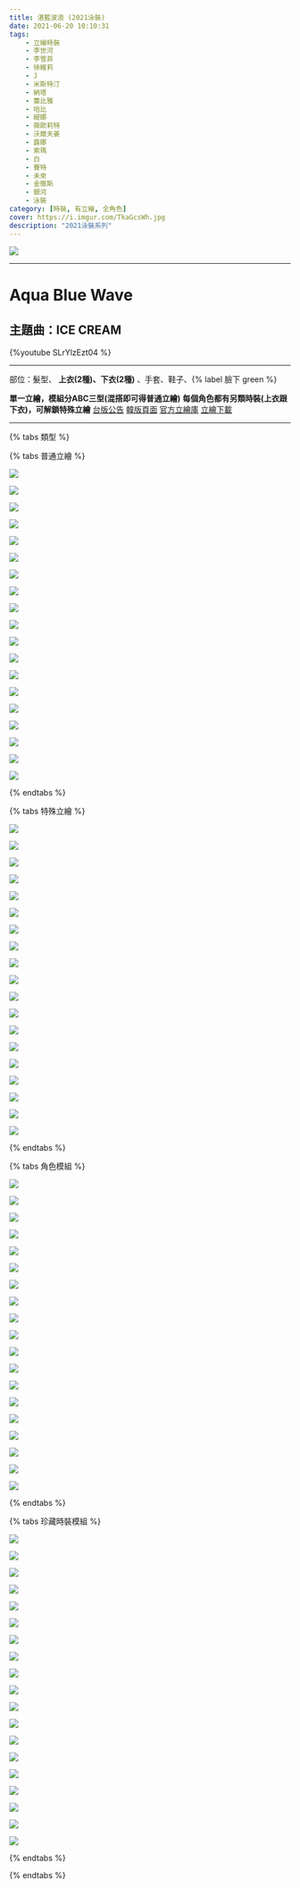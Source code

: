 ```yaml
---
title: 湛藍波浪 (2021泳裝)
date: 2021-06-20 10:10:31
tags:
    - 立繪時裝
    - 李世河
    - 李雪菲
    - 徐維莉
    - J
    - 米斯特汀
    - 納塔
    - 蕾比雅
    - 哈比
    - 緹娜
    - 薇歐莉特
    - 沃爾夫姜
    - 露娜
    - 索瑪
    - 白
    - 賽特
    - 未來
    - 金徹斯
    - 銀河
    - 泳裝
category: [時裝, 有立繪, 全角色]
cover: https://i.imgur.com/TkaGcsWh.jpg
description: "2021泳裝系列"
---
```


![](https://file.nexon.com/NxFile/download/FileDownloader.aspx?oidFile=5629543523268168676)

---
# Aqua Blue Wave

## 主題曲：ICE CREAM
{%youtube SLrYlzEzt04 %}

---

部位：髮型、 **上衣(2種)、下衣(2種)** 、手套、鞋子、{% label 臉下 green %}


**單一立繪，模組分ABC三型(混搭即可得普通立繪)**
**每個角色都有另類時裝(上衣跟下衣)，可解鎖特殊立繪**
[台版公告](http://cls.mangot5.com/game/cls/news/detail?contentNo=50484)
[韓版頁面](https://closers.nexon.com/Events2021/0715/Costume)
[官方立繪庫](https://www.naddic.co.kr/ko/game/cls/fansitekit)
[立繪下載](https://closers.vod.nexoncdn.co.kr/site/fansitekit/Closers_FansiteKit_Aquablue_Wave_nc15a.zip)


---

{% tabs 類型 %}
<!-- tab 普通角色立繪-->
{% tabs 普通立繪 %}
<!-- tab 李世河(Seha)-->
[![](https://i.imgur.com/GJpbghuh.jpg)](https://i.imgur.com/GJpbghu.jpg)
<!-- endtab -->
<!-- tab 李雪菲(Seulbi)-->
[![](https://i.imgur.com/DhI9fPyh.jpg)](https://i.imgur.com/DhI9fPy.jpg)
<!-- endtab -->
<!-- tab 徐維莉(Yuri)-->
[![](https://i.imgur.com/lsloE0Vh.jpg)](https://i.imgur.com/lsloE0V.jpg)
<!-- endtab -->
<!-- tab J-->
[![](https://i.imgur.com/057UcXDh.jpg)](https://i.imgur.com/057UcXD.jpg)
<!-- endtab -->
<!-- tab 米斯特汀(Tein)-->
[![](https://i.imgur.com/WuLr1ZMh.jpg)](https://i.imgur.com/WuLr1ZM.jpg)
<!-- endtab -->
<!-- tab 納塔(Nata)-->
[![](https://i.imgur.com/6EnkZxch.jpg)](https://i.imgur.com/6EnkZxc.jpg)
<!-- endtab -->
<!-- tab 蕾比雅(Levia)-->
[![](https://i.imgur.com/nwPBZEAh.jpg)](https://i.imgur.com/nwPBZEA.jpg)
<!-- endtab -->
<!-- tab 哈比(Harpy)-->
[![](https://i.imgur.com/whXajIOh.jpg)](https://i.imgur.com/whXajIO.jpg)
<!-- endtab -->
<!-- tab 緹娜(Tina)-->
[![](https://i.imgur.com/1D8TNc5h.jpg)](https://i.imgur.com/1D8TNc5.jpg)
<!-- endtab -->
<!-- tab 薇歐莉特(Violet)-->
[![](https://i.imgur.com/oqb6yT2h.jpg)](https://i.imgur.com/oqb6yT2.jpg)
<!-- endtab -->
<!-- tab 沃爾夫姜(Wolfgang)-->
[![](https://i.imgur.com/UwvTrAOh.jpg)](https://i.imgur.com/UwvTrAO.jpg)
<!-- endtab -->
<!-- tab 露娜(Luna)-->
[![](https://i.imgur.com/5qK3EADh.jpg)](https://i.imgur.com/5qK3EAD.jpg)
<!-- endtab -->
<!-- tab 索瑪(Soma)-->
[![](https://i.imgur.com/BCWstWTh.jpg)](https://i.imgur.com/BCWstWT.jpg)
<!-- endtab -->
<!-- tab 白(Bai)-->
[![](https://i.imgur.com/WTV7q49h.jpg)](https://i.imgur.com/WTV7q49.jpg)
<!-- endtab -->
<!-- tab 賽特(Seth)-->
[![](https://i.imgur.com/uRumssLh.jpg)](https://i.imgur.com/uRumssL.jpg)
<!-- endtab -->
<!-- tab 未來(Mirae)-->
[![](https://i.imgur.com/izmvxP3h.jpg)](https://i.imgur.com/izmvxP3.jpg)
<!-- endtab -->
<!-- tab 徹斯(Chulsoo)-->
[![](https://i.imgur.com/nBiu9gXh.jpg)](https://i.imgur.com/nBiu9gX.jpg)
<!-- endtab -->
<!-- tab 銀河(Eunha)-->
[![](https://i.imgur.com/pKYAfxah.jpg)](https://i.imgur.com/pKYAfxa.jpg)
<!-- endtab -->
<!-- tab 露西(Lucy)-->
[![](https://i.imgur.com/4n0aMUFh.jpg)](https://i.imgur.com/4n0aMUF.jpg)
<!-- endtab -->
{% endtabs %}
<!-- endtab -->

<!-- tab 特殊角色立繪-->
{% tabs 特殊立繪 %}
<!-- tab 李世河(Seha)-->
[![](https://i.imgur.com/sHFHRNvh.jpg)](https://i.imgur.com/sHFHRNv.jpg)
<!-- endtab -->
<!-- tab 李雪菲(Seulbi)-->
[![](https://i.imgur.com/ms4TZYsh.jpg)](https://i.imgur.com/ms4TZYs.jpg)
<!-- endtab -->
<!-- tab 徐維莉(Yuri)-->
[![](https://i.imgur.com/8SIJUAOh.jpg)](https://i.imgur.com/8SIJUAO.jpg)
<!-- endtab -->
<!-- tab J-->
[![](https://i.imgur.com/A5vrmrUh.jpg)](https://i.imgur.com/A5vrmrU.jpg)
<!-- endtab -->
<!-- tab 米斯特汀(Tein)-->
[![](https://i.imgur.com/waqCBRJh.jpg)](https://i.imgur.com/waqCBRJ.jpg)
<!-- endtab -->
<!-- tab 納塔(Nata)-->
[![](https://i.imgur.com/2VMO0HXh.jpg)](https://i.imgur.com/2VMO0HX.jpg)
<!-- endtab -->
<!-- tab 蕾比雅(Levia)-->
[![](https://i.imgur.com/YJ0B3ASh.jpg)](https://i.imgur.com/YJ0B3AS.jpg)
<!-- endtab -->
<!-- tab 哈比(Harpy)-->
[![](https://i.imgur.com/y7f3mJFh.jpg)](https://i.imgur.com/y7f3mJF.jpg)
<!-- endtab -->
<!-- tab 緹娜(Tina)-->
[![](https://i.imgur.com/HqYOvoOh.jpg)](https://i.imgur.com/HqYOvoO.jpg)
<!-- endtab -->
<!-- tab 薇歐莉特(Violet)-->
[![](https://i.imgur.com/1Udev2Jh.jpg)](https://i.imgur.com/1Udev2J.jpg)
<!-- endtab -->
<!-- tab 沃爾夫姜(Wolfgang)-->
[![](https://i.imgur.com/xUImB6Jh.jpg)](https://i.imgur.com/xUImB6J.jpg)
<!-- endtab -->
<!-- tab 露娜(Luna)-->
[![](https://i.imgur.com/wcfWyomh.jpg)](https://i.imgur.com/wcfWyom.jpg)
<!-- endtab -->
<!-- tab 索瑪(Soma)-->
[![](https://i.imgur.com/OezKsGqh.jpg)](https://i.imgur.com/OezKsGq.jpg)
<!-- endtab -->
<!-- tab 白(Bai)-->
[![](https://i.imgur.com/pFKWGNoh.jpg)](https://i.imgur.com/pFKWGNo.jpg)
<!-- endtab -->
<!-- tab 賽特(Seth)-->
[![](https://i.imgur.com/2zGvgqVh.jpg)](https://i.imgur.com/2zGvgqV.jpg)
<!-- endtab -->
<!-- tab 未來(Mirae)-->
[![](https://i.imgur.com/u8ipFcyh.jpg)](https://i.imgur.com/u8ipFcy.jpg)
<!-- endtab -->
<!-- tab 徹斯(Chulsoo)-->
[![](https://i.imgur.com/fwqZfSqh.jpg)](https://i.imgur.com/fwqZfSq.jpg)
<!-- endtab -->
<!-- tab 銀河(Eunha)-->
[![](https://i.imgur.com/RXVolUlh.jpg)](https://i.imgur.com/RXVolUl.jpg)
<!-- endtab -->
<!-- tab 露西(Lucy)-->
[![](https://i.imgur.com/5wsJlRkh.jpg)](https://i.imgur.com/5wsJlRk.jpg)
<!-- endtab -->
{% endtabs %}
<!-- endtab -->

<!-- tab 普通時裝模組 -->
{% tabs 角色模組 %}
<!-- tab 李世河(Seha)-->
![](https://i.imgur.com/mpDc2DA.png)
<!-- endtab -->
<!-- tab 李雪菲(Seulbi)-->
![](https://i.imgur.com/7DZQIAA.png)
<!-- endtab -->
<!-- tab 徐維莉(Yuri)-->
![](https://i.imgur.com/zM6CCiQ.png)
<!-- endtab -->
<!-- tab J-->
![](https://i.imgur.com/eNLpbw4.png)
<!-- endtab -->
<!-- tab 米斯特汀(Tein)-->
![](https://i.imgur.com/FaxMXxz.png)
<!-- endtab -->
<!-- tab 納塔(Nata)-->
![](https://i.imgur.com/AHPbLrO.png)
<!-- endtab -->
<!-- tab 蕾比雅(Levia)-->
![](https://i.imgur.com/T2gpwKA.png)
<!-- endtab -->
<!-- tab 哈比(Harpy)-->
![](https://i.imgur.com/GWyubnl.png)
<!-- endtab -->
<!-- tab 緹娜(Tina)-->
![](https://i.imgur.com/gvTmKjW.png)
<!-- endtab -->
<!-- tab 薇歐莉特(Violet)-->
![](https://i.imgur.com/Ch35PHx.png)
<!-- endtab -->
<!-- tab 沃爾夫姜(Wolfgang)-->
![](https://i.imgur.com/TnWLaF9.png)
<!-- endtab -->
<!-- tab 露娜(Luna)-->
![](https://i.imgur.com/15k211X.png)
<!-- endtab -->
<!-- tab 索瑪(Soma)-->
![](https://i.imgur.com/gkJZDSK.png)
<!-- endtab -->
<!-- tab 白(Bai)-->
![](https://i.imgur.com/l3ihp4W.png)
<!-- endtab -->
<!-- tab 賽特(Seth)-->
![](https://i.imgur.com/yGr1cqJ.png)
<!-- endtab -->
<!-- tab 未來(Mirae)-->
![](https://i.imgur.com/cy5Ga7H.png)
<!-- endtab -->
<!-- tab 徹斯(Chulsoo)-->
![](https://i.imgur.com/Z2ucs8t.png)
<!-- endtab -->
<!-- tab 銀河(Eunha)-->
![](https://i.imgur.com/EGTf2jk.png)
<!-- endtab -->
<!-- tab 露西(Lucy)-->
![](https://i.imgur.com/JNLcdTs.png)
<!-- endtab -->
{% endtabs %}
<!-- endtab -->

<!-- tab 珍藏時裝模組 -->
{% tabs 珍藏時裝模組 %}
<!-- tab 李世河(Seha)-->
![](https://i.imgur.com/WtLQKsB.png)
<!-- endtab -->
<!-- tab 李雪菲(Seulbi)-->
![](https://i.imgur.com/K71bb07.png)
<!-- endtab -->
<!-- tab 徐維莉(Yuri)-->
![](https://i.imgur.com/Xqvzebr.png)
<!-- endtab -->
<!-- tab J-->
![](https://i.imgur.com/VXuC1AW.png)
<!-- endtab -->
<!-- tab 米斯特汀(Tein)-->
![](https://i.imgur.com/92We4W2.png)
<!-- endtab -->
<!-- tab 納塔(Nata)-->
![](https://i.imgur.com/nssuASU.png)
<!-- endtab -->
<!-- tab 蕾比雅(Levia)-->
![](https://i.imgur.com/ynKG4vb.png)
<!-- endtab -->
<!-- tab 哈比(Harpy)-->
![](https://i.imgur.com/dQorPWw.png)
<!-- endtab -->
<!-- tab 緹娜(Tina)-->
![](https://i.imgur.com/oN1QGU7.png)
<!-- endtab -->
<!-- tab 薇歐莉特(Violet)-->
![](https://i.imgur.com/uKL58xS.png)
<!-- endtab -->
<!-- tab 沃爾夫姜(Wolfgang)-->
![](https://i.imgur.com/e1Smp2T.png)
<!-- endtab -->
<!-- tab 露娜(Luna)-->
![](https://i.imgur.com/NgjtzVS.png)
<!-- endtab -->
<!-- tab 索瑪(Soma)-->
![](https://i.imgur.com/ZHC3ABb.png)
<!-- endtab -->
<!-- tab 白(Bai)-->
![](https://i.imgur.com/wpithkK.png)
<!-- endtab -->
<!-- tab 賽特(Seth)-->
![](https://i.imgur.com/TUVMF6V.png)
<!-- endtab -->
<!-- tab 未來(Mirae)-->
![](https://i.imgur.com/y54TgY4.png)
<!-- endtab -->
<!-- tab 徹斯(Chulsoo)-->
![](https://i.imgur.com/gipmZ9I.png)
<!-- endtab -->
<!-- tab 銀河(Eunha)-->
![](https://i.imgur.com/DoFYll1.png)
<!-- endtab -->
<!-- tab 露西(Lucy)-->
![](https://i.imgur.com/PPzlcoG.png)
<!-- endtab -->
{% endtabs %}
<!-- endtab -->

{% endtabs %}
